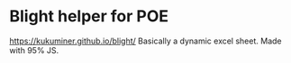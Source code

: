 # Blight helper for POE
https://kukuminer.github.io/blight/
Basically a dynamic excel sheet. 
Made with 95% JS.
